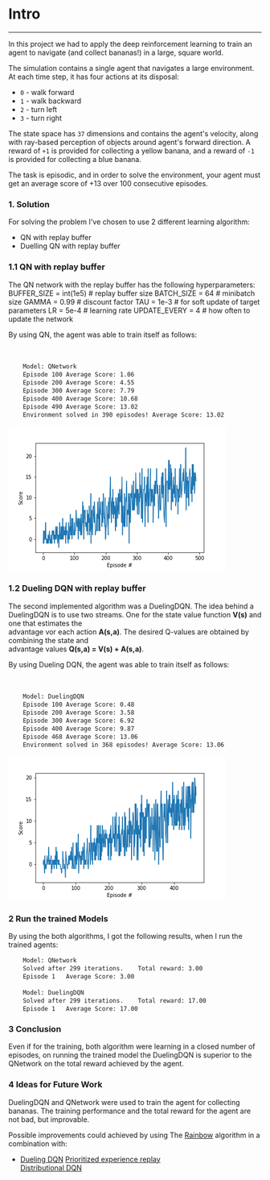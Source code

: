

# Intro

---

In this project we had to apply the deep reinforcement learning to train an agent to navigate (and collect bananas!) in a large, square world.

The simulation contains a single agent that navigates a large environment.  At each time step, it has four actions at its disposal:
- `0` - walk forward
- `1` - walk backward
- `2` - turn left
- `3` - turn right

The state space has `37` dimensions and contains the agent's velocity, along with ray-based perception of objects around agent's forward direction.  A reward of `+1` is provided for collecting a yellow banana, and a reward of `-1` is provided for collecting a blue banana.

The task is episodic, and in order to solve the environment, your agent must get an average score of +13 over 100 consecutive episodes.


### 1. Solution
For solving the problem I've chosen to use 2 different learning algorithm:
- QN with replay buffer
- Duelling QN with replay buffer

### 1.1 QN  with replay buffer

The QN network with the replay buffer has the following hyperparameters:
BUFFER_SIZE = int(1e5)  # replay buffer size
BATCH_SIZE = 64         # minibatch size
GAMMA = 0.99            # discount factor
TAU = 1e-3              # for soft update of target parameters
LR = 5e-4               # learning rate
UPDATE_EVERY = 4        # how often to update the network

By using QN, the agent was able to train itself as follows:
```


    Model: QNetwork
    Episode 100	Average Score: 1.06
    Episode 200	Average Score: 4.55
    Episode 300	Average Score: 7.79
    Episode 400	Average Score: 10.68
    Episode 490	Average Score: 13.02
    Environment solved in 390 episodes!	Average Score: 13.02

```

![png](scores_plot_QNetwork.png)


### 1.2 Dueling DQN  with replay buffer
The second implemented algorithm was a DuelingDQN.
The idea behind a DuelingDQN is to use two streams. One for the state value function **V(s)** and one that estimates the  
advantage vor each action **A(s,a)**. The desired Q-values are obtained by combining the state and  
advantage values **Q(s,a) = V(s) + A(s,a)**.

By using Dueling DQN, the agent was able to train itself as follows:


```


    Model: DuelingDQN
    Episode 100	Average Score: 0.48
    Episode 200	Average Score: 3.58
    Episode 300	Average Score: 6.92
    Episode 400	Average Score: 9.87
    Episode 468	Average Score: 13.06
    Environment solved in 368 episodes!	Average Score: 13.06

```

![png](scores_plot_DuelingDQN.png)


### 2 Run the trained Models

By using the both algorithms, I got the following results, when I run the trained agents:

```    
    Model: QNetwork
    Solved after 299 iterations. 	Total reward: 3.00
    Episode 1	Average Score: 3.00

    Model: DuelingDQN
    Solved after 299 iterations. 	Total reward: 17.00
    Episode 1	Average Score: 17.00
```

### 3 Conclusion
Even if for the training, both algorithm were learning  in a closed number of episodes, on running the trained model
the DuelingDQN is superior to the QNetwork on the total reward achieved by the agent.

### 4 Ideas for Future Work

DuelingDQN and QNetwork were used to train the agent for collecting bananas. The training performance and the total reward for the agent are not bad, but improvable.

Possible improvements could achieved by using The [Rainbow](https://arxiv.org/abs/1710.02298) algorithm in a combination with:  

 - [Dueling DQN](https://arxiv.org/abs/1511.06581)   [Prioritized
   experience replay](https://arxiv.org/abs/1511.05952)  
   [Distributional DQN](https://arxiv.org/abs/1710.10044)
